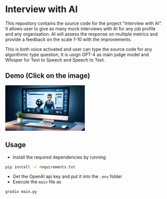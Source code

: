 # Interview with AI
This repository contains the source code for the project "Interview with AI". It allows user to give as many mock interviews with AI for any job profile and any organisation. AI will assess the response on multiple metrics and provide a feedback on the scale 1-10 with the improvements.

This is both voice activated and user can type the source code for any algorithmic type question, It is usign GPT-4 as main judge model and Whisper for Text to Speech and Speech to Text.

## Demo (Click on the image)

[<img src="https://raw.githubusercontent.com/eshassy/Interview-with-AI/main/banner.png" width="50%">](https://youtu.be/nVvWuQhQC7g)

## Usage

- Install the required dependencies by running
```bash
pip install -r requirements.txt
```
- Get the OpenAI api key and put it into the `.env` folder
- Execute the `main` file as
```bash
gradio main.py
```
